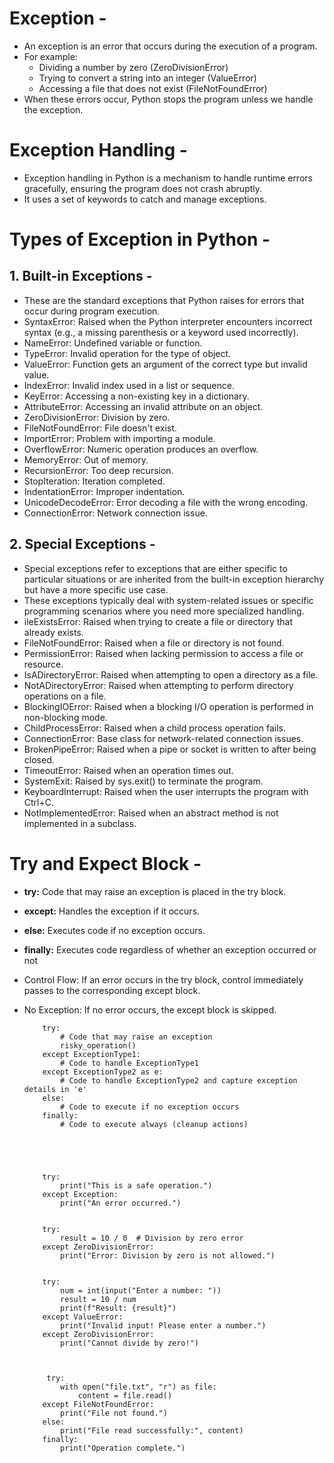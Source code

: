 # Exception -
- An exception is an error that occurs during the execution of a program.
- For example:
     - Dividing a number by zero (ZeroDivisionError)
     - Trying to convert a string into an integer (ValueError)
     - Accessing a file that does not exist (FileNotFoundError)
- When these errors occur, Python stops the program unless we handle the exception.

# Exception Handling -
- Exception handling in Python is a mechanism to handle runtime errors gracefully, ensuring the program does not crash abruptly.
- It uses a set of keywords to catch and manage exceptions.

# Types of Exception in Python -

## 1. Built-in Exceptions -
- These are the standard exceptions that Python raises for errors that occur during program execution.
- SyntaxError: Raised when the Python interpreter encounters incorrect syntax (e.g., a missing parenthesis or a keyword used incorrectly).
- NameError: Undefined variable or function.
- TypeError: Invalid operation for the type of object.
- ValueError: Function gets an argument of the correct type but invalid value.
- IndexError: Invalid index used in a list or sequence.
- KeyError: Accessing a non-existing key in a dictionary.
- AttributeError: Accessing an invalid attribute on an object.
- ZeroDivisionError: Division by zero.
- FileNotFoundError: File doesn't exist.
- ImportError: Problem with importing a module.
- OverflowError: Numeric operation produces an overflow.
- MemoryError: Out of memory.
- RecursionError: Too deep recursion.
- StopIteration: Iteration completed.
- IndentationError: Improper indentation.
- UnicodeDecodeError: Error decoding a file with the wrong encoding.
- ConnectionError: Network connection issue.

## 2. Special Exceptions -
- Special exceptions refer to exceptions that are either specific to particular situations or are inherited from the built-in exception hierarchy but have a more specific use case.
- These exceptions typically deal with system-related issues or specific programming scenarios where you need more specialized handling.
- ileExistsError: Raised when trying to create a file or directory that already exists.
- FileNotFoundError: Raised when a file or directory is not found.
- PermissionError: Raised when lacking permission to access a file or resource.
- IsADirectoryError: Raised when attempting to open a directory as a file.
- NotADirectoryError: Raised when attempting to perform directory operations on a file.
- BlockingIOError: Raised when a blocking I/O operation is performed in non-blocking mode.
- ChildProcessError: Raised when a child process operation fails.
- ConnectionError: Base class for network-related connection issues.
- BrokenPipeError: Raised when a pipe or socket is written to after being closed.
- TimeoutError: Raised when an operation times out.
- SystemExit: Raised by sys.exit() to terminate the program.
- KeyboardInterrupt: Raised when the user interrupts the program with Ctrl+C.
- NotImplementedError: Raised when an abstract method is not implemented in a subclass.



# Try and Expect Block -
- **try:** Code that may raise an exception is placed in the try block.
- **except:** Handles the exception if it occurs.
- **else:** Executes code if no exception occurs.
- **finally:** Executes code regardless of whether an exception occurred or not
- Control Flow: If an error occurs in the try block, control immediately passes to the corresponding except block.
- No Exception: If no error occurs, the except block is skipped.



          try:
              # Code that may raise an exception
              risky_operation()
          except ExceptionType1:
              # Code to handle ExceptionType1
          except ExceptionType2 as e:
              # Code to handle ExceptionType2 and capture exception details in 'e'
          else:
              # Code to execute if no exception occurs
          finally:
              # Code to execute always (cleanup actions)
              




          try:
              print("This is a safe operation.")
          except Exception:
              print("An error occurred.")
          
          
          try:
              result = 10 / 0  # Division by zero error
          except ZeroDivisionError:
              print("Error: Division by zero is not allowed.")
          
          
          try:
              num = int(input("Enter a number: "))
              result = 10 / num
              print(f"Result: {result}")
          except ValueError:
              print("Invalid input! Please enter a number.")
          except ZeroDivisionError:
              print("Cannot divide by zero!")
              
          
          
           try:
              with open("file.txt", "r") as file:
                  content = file.read()
          except FileNotFoundError:
              print("File not found.")
          else:
              print("File read successfully:", content)
          finally:
              print("Operation complete.")
          
